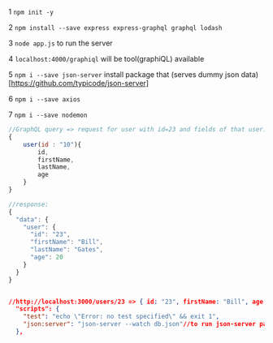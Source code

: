 1 `npm init -y`

2 `npm install --save express express-graphql graphql lodash`

3 `node app.js` to run the server

4 `localhost:4000/graphiql` will be tool(graphiQL) available

5 `npm i --save json-server` install package that (serves dummy json data)[https://github.com/typicode/json-server]

6 `npm i --save axios`

7 `npm i --save nodemon`

```js
//GraphQL query => request for user with id=23 and fields of that user: [id, firstName, age]
{
    user(id : "10"){
        id,
        firstName,
        lastName,
        age
    }
}

//response:
{
  "data": {
    "user": {
      "id": "23",
      "firstName": "Bill",
      "lastName": "Gates",
      "age": 20
    }
  }
}
```

```json

//http://localhost:3000/users/23 => { id: "23", firstName: "Bill", age: 20 }
  "scripts": {
    "test": "echo \"Error: no test specified\" && exit 1",
    "json:server": "json-server --watch db.json"//to run json-server package in watch mode
  },
```